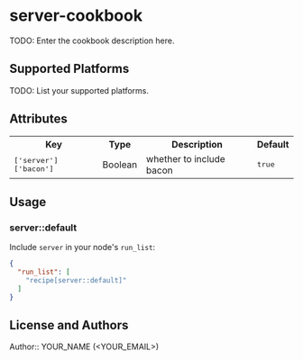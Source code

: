 # server-cookbook

TODO: Enter the cookbook description here.

## Supported Platforms

TODO: List your supported platforms.

## Attributes

<table>
  <tr>
    <th>Key</th>
    <th>Type</th>
    <th>Description</th>
    <th>Default</th>
  </tr>
  <tr>
    <td><tt>['server']['bacon']</tt></td>
    <td>Boolean</td>
    <td>whether to include bacon</td>
    <td><tt>true</tt></td>
  </tr>
</table>

## Usage

### server::default

Include `server` in your node's `run_list`:

```json
{
  "run_list": [
    "recipe[server::default]"
  ]
}
```

## License and Authors

Author:: YOUR_NAME (<YOUR_EMAIL>)
